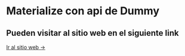 # Materialize con api de Dummy

## Pueden visitar al sitio web en el siguiente link 


[Ir al sitio web ->](https://jcsoftia.github.io/Materialize/#)


